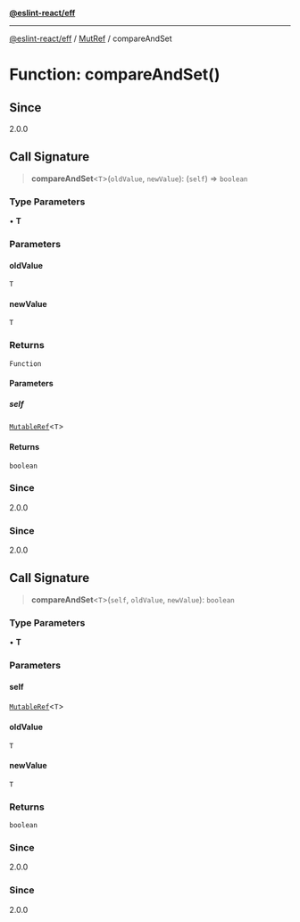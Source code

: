[**@eslint-react/eff**](../../../README.md)

***

[@eslint-react/eff](../../../README.md) / [MutRef](../README.md) / compareAndSet

# Function: compareAndSet()

## Since

2.0.0

## Call Signature

> **compareAndSet**\<`T`\>(`oldValue`, `newValue`): (`self`) => `boolean`

### Type Parameters

• **T**

### Parameters

#### oldValue

`T`

#### newValue

`T`

### Returns

`Function`

#### Parameters

##### self

[`MutableRef`](../interfaces/MutableRef.md)\<`T`\>

#### Returns

`boolean`

### Since

2.0.0

### Since

2.0.0

## Call Signature

> **compareAndSet**\<`T`\>(`self`, `oldValue`, `newValue`): `boolean`

### Type Parameters

• **T**

### Parameters

#### self

[`MutableRef`](../interfaces/MutableRef.md)\<`T`\>

#### oldValue

`T`

#### newValue

`T`

### Returns

`boolean`

### Since

2.0.0

### Since

2.0.0
